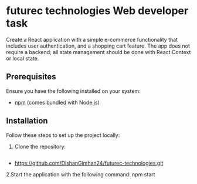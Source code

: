 # futurec technologies Web developer task
 Create a React application with a simple e-commerce functionality that includes user  authentication, and a shopping cart feature. The app does not require a backend; all state  management should be done with React Context or local state.


## Prerequisites

Ensure you have the following installed on your system:

- [npm](https://www.npmjs.com/) (comes bundled with Node.js)

## Installation

Follow these steps to set up the project locally:

1. Clone the repository:
   ```bash
- https://github.com/DishanGimhan24/futurec-technologies.git
   
2.Start the application with the following command:
npm start


